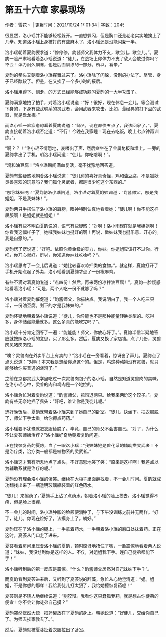 # 第五十六章 家暴现场

作者：雪花丶 | 更新时间：2021/10/24 17:01:34 | 字数：2045

很显然，洛小瑶并不能够轻松躲开。一直想躲闪，但是胸口还是老老实实地挨上了几拳。知道洛小瑶上身被打的有些麻木了，洛小瑶还是没能闪躲一半。

洛小瑶朝着夏韵要求道：“停停停，韵酱师父我体力不支，歇会儿。歇会儿。”。夏韵一脸严肃地看着洛小瑶说道：“徒儿，在战场上你体力不支了敌人会放过你吗？不会！体力耐久训练，也是后面训练的一部分。所以，看拳。”

夏韵的拳头又朝着洛小瑶挥舞过来了。洛小瑶除了闪躲，没别的办法了。尽管，身子已经酸软了。但是，在又挨了一个多小时的揍后。

洛小瑶用蹲下、侧走、的方式已经能够成功躲闪夏韵的一大半攻击了。

夏韵满意地拍了拍手，对着洛小瑶说道：“好！很好，现在休息一会儿。等会测试下身的，下身有些武魂系的灵武者，会用武器来攻击。比如，最经典的打下盘的武器，就是盘龙棍。”

而洛小瑶一脸疲惫的看着夏韵说道：“师父，现在都快五点了。我该回家了。”。夏韵直接朝着洛小瑶否定道：“不行！今晚在我家睡！现在去吃饭，晚上七点钟再训练。”。

“啊？？！”洛小瑶不情愿地，哀嚎出了声，然后瘫坐在了金属地板和墙上。一旁的夏韵拿出了手机，朝洛小瑶问道：“徒儿，你吃啥啊！”。

“鸡和油豆腐！”洛小瑶瞬间满血复活，毫不犹豫地回答道。

夏韵有些疑惑地朝着洛小瑶说道：“徒儿你的喜好真奇怪，鸡和油豆腐，不是狐妖灵兽喜欢的玩意吗？我们狐化灵武者，都是很少吃这个东西的。”

“那你妹妹呢？”夏韵朝洛小瑶问道。洛小瑶对着夏韵强调道：“韵酱师父，那是我姐姐，不是我妹妹！”。

夏韵两只手搭住了洛小瑶的肩膀，眼神特别认真地看着她：“徒儿啊！你不能这样屈服啊！是姐姐就是姐姐！”

洛小瑶有些不明白夏韵说的，语气有些疑惑：“对啊！洛小雨现在就是我姐姐啊！你看我这幅样子了，她喊我妹妹也挺好的啊！再说，做妹妹我也挺乐意、开心的。我是自愿的。”。

夏韵愣了愣说道：“好吧。依照你黄金级的实力，你妹。你姐姐应该打不过你。行吧，你开心就好。所以，你知道你妹妹吃啥吗？”。

洛小瑶思考了一会儿后说道：“她比较喜欢凉拌类的食物。”。就这样，夏韵打开了手机开始点起了外卖，洛小瑶看到夏韵才点了一份椒麻鸡。

有些不满对着夏韵说道：“点四份！然后，再来两份凉拌油豆腐！”。夏韵一脸疑惑地看着洛小瑶：“可是，两个人吃一份不就够了吗？”

洛小瑶对着夏韵催促道：“韵酱师父，你搞快点。我说明白了，我一个人吃三只半，一份油豆腐。剩下的才是我妹妹的。”

夏韵怀疑地朝着洛小瑶说道：“徒儿，你异能也不是那种能量转换类型的。吃得多，身体储藏能量就多。这么多真的能吃完吗？”。

洛小瑶十分肯定回答了一遍：“能能能！师父，你放心好了。”。夏韵半信半疑地答应就按照洛小瑶的意思，买了那么多。然后，夏韵又换了家店铺。点了几份，灵兽肉风猪肉肉饺。

“唉？灵兽肉在外卖平台上有卖的？”洛小瑶在一旁看着，惊讶出了声儿。夏韵点了点头说道：“对啊！本来我是想给你点这个的。但是，鸡这种动物没有灵兽，就只能够给你买普通的烧鸡了。”

之前在京都灵武大学里吃过一次灵兽肉包子的洛小瑶，自然是知道灵兽肉的美味。在洛小瑶心中，灵兽的肉和鸡肉是一个地位的。

洛小瑶急忙对着夏韵说道：“韵酱师父，把鸡退两只。给我来两份这个饺子。”。夏韵有些无奈地摇了摇头：“好吧，谁让你是我徒儿呢。”

选好晚饭后，夏韵就带着洛小瑶来到了她自己的卧室。“徒儿，快坐下。把衣服脱了，师父下手太重，给你擦点药药。”

洛小瑶要不犹豫就把衣服给脱了。毕竟，自己的师父不会害自己。“对了，为什么不让夏荟师姨治疗？”洛小瑶好奇地朝着夏韵问道。

正在找恢复药的夏韵，白了一眼洛小瑶：“我妹妹她是兽化系的辅助类灵武者！不是治疗类，治疗类一般都是植物系的灵武者。”

洛小瑶这才若有所思地点了点头，不好意思地笑了笑：“原来是这样啊！我差点以为辅助系就是治疗的呢。”

夏韵没有理会洛小瑶的傻笑。继续在大柜子里面翻找着，不一会儿时间。夏韵就成功翻找出来了一瓶透明玻璃瓶装着的红色药水。

“徒儿！来擦药了。”夏韵手上沾了点药水，朝着洛小瑶的脸上摸去。洛小瑶觉得不疼，但是脸上很痒。

不一会儿的时间，洛小瑶肿胀的脸颊便消肿了，与下午没训练之前并无两样。“好了，徒儿。你现在脸好了，该摸身上了。躺好。”

夏韵压在了洛小瑶的腿上，一手拿着药水，一手朝着洛小瑶的胸口处抹着药。正在这时，夏荟从门口走了进来。

夏荟看着房间里压着洛小瑶的夏韵，顿时惊讶地捂住了嘴，一脸震惊地看着两人说道：“妹妹，我没想到你是这样的人。不仅，对姐姐我下手。连自己徒弟都能下手！”

洛小瑶听到后的第一反应是震惊。“什么？韵酱师父居然对自己妹妹下手？”。

而夏韵看到夏荟进来后，又听到了夏荟说的辞藻，急忙从心地澄清道：“姐。姐姐，不是你想的那样！我给我徒儿打太狠了，我给她擦恢复药呢！”

夏荟则是不饶人地继续说道：“别狡辩。我看你这只蠢狐萝莉，就是想占你徒弟的便宜！你不会让你徒弟自己摸？”

夏韵突然恍然大悟，把药罐放在了夏韵的身上。朝她说道：“好徒儿，交给你自己了。为师去挨家教去了。”。

然后，夏韵就被夏荟扯着衣服拉出了卧室。

